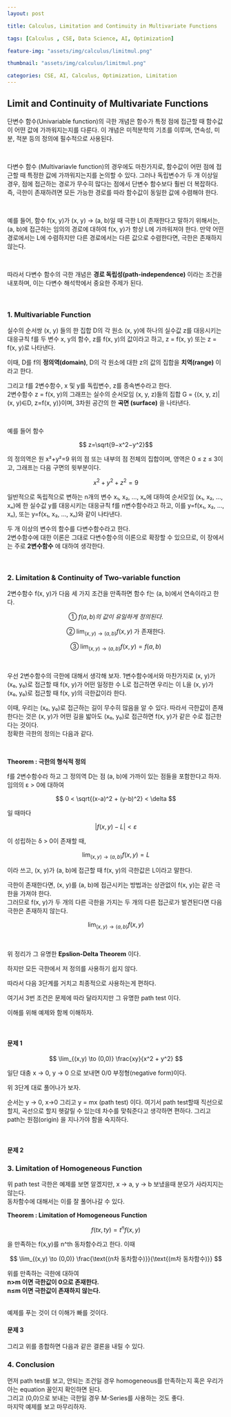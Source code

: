 ```yaml
---
layout: post

title: Calculus, Limitation and Continuity in Multivariate Functions

tags: [Calculus , CSE, Data Science, AI, Optimization]

feature-img: "assets/img/calculus/limitmul.png"

thumbnail: "assets/img/calculus/limitmul.png"

categories: CSE, AI, Calculus, Optimization, Limitation
---
```


## Limit and Continuity of Multivariate Functions

단변수 함수(Univariable function)의 극한 개념은 함수가 특정 점에 접근할 때 함수값이 어떤 값에 가까워지는지를 다룬다. 이 개념은 미적분학의 기초를 이루며, 연속성, 미분, 적분 등의 정의에 필수적으로 사용된다. <br>

<br>

다변수 함수 (Multivariavle function)의 경우에도 마찬가지로, 함수값이 어떤 점에 접근할 때 특정한 값에 가까워지는지를 논의할 수 있다. 그러나 독립변수가 두 개 이상일 경우, 점에 접근하는 경로가 무수히 많다는 점에서 단변수 함수보다 훨씬 더 복잡하다. 즉, 극한이 존재하려면 모든 가능한 경로를 따라 함수값이 동일한 값에 수렴해야 한다. <br>

<br>

예를 들어, 함수 f(x, y)가 (x, y) → (a, b)일 때 극한 L이 존재한다고 말하기 위해서는, (a, b)에 접근하는 임의의 경로에 대하여 f(x, y)가 항상 L에 가까워져야 한다. 만약 어떤 경로에서는 L에 수렴하지만 다른 경로에서는 다른 값으로 수렴한다면, 극한은 존재하지 않는다. <br>

<br>

따라서 다변수 함수의 극한 개념은 **경로 독립성(path-independence)** 이라는 조건을 내포하며, 이는 다변수 해석학에서 중요한 주제가 된다. <br>

<br>

### 1. Multivariable Function

실수의 순서쌍 (x, y) 들의 한 집합 D의 각 원소 (x, y)에 하나의 실수값 z를 대응시키는 대응규칙 f를 두 변수 x, y의 함수, z를 f(x, y)의 값이라고 하고, z = f(x, y) 또는 z = f(x, y)로 나타낸다.<br>

이때, D를 f의 **정의역(domain)**, D의 각 원소에 대한 z의 값의 집합을 **치역(range)** 이라고 한다.

그리고 f를 2변수함수, x 및 y를 독립변수, z를 종속변수라고 한다. <br>2변수함수 z = f(x, y)의 그래프는 실수의 순서모임 (x, y, z)들의 집합 G = {(x, y, z)|(x, y)∈D, z=f(x, y)}이며, 3차원 공간의 한 **곡면 (surface)** 을 나타낸다. <br>

<br>

예를 들어 함수

$$
z=\sqrt{9−x^2−y^2}​
$$

의 정의역은 원 x²+y²=9 위의 점 또는 내부의 점 전체의 집합이며, 영역은 0 ≤ z ≤ 3이고, 그래프는 다음 구면의 윗부분이다.

$$
x^2+y^2+z^2=9
$$

일반적으로 독립적으로 변하는 n개의 변수 x₁, x₂, …, xₙ에 대하여 순서모임 (x₁, x₂, …, xₙ)에 한 실수값 y를 대응시키는 대응규칙 f를 n변수함수라고 하고, 이를 y=f(x₁, x₂, …, xₙ), 또는 y=f(x₁, x₂, …, xₙ)와 같이 나타낸다. <br>

두 개 이상의 변수의 함수를 다변수함수라고 한다. <br>2변수함수에 대한 이론은 그대로 다변수함수의 이론으로 확장할 수 있으므로, 이 장에서는 주로 **2변수함수** 에 대하여 생각한다. <br>

<Br>

### 2. Limitation & Continuity of Two-variable function

2변수함수 f(x, y)가 다음 세 가지 조건을 만족하면 함수 f는 (a, b)에서 연속이라고 한다.

$$
① \; f(a, b)의 \ 값이 \ 유일하게 \ 정의된다.
$$

$$
② \; \lim_{(x,y) \to (a,b)} f(x,y) \; \text{가 존재한다.}
$$

$$
③ \; \lim_{(x,y) \to (a,b)} f(x,y) = f(a,b)
$$

<br>

우선 2변수함수의 극한에 대해서 생각해 보자. 1변수함수에서와 마찬가지로 (x, y)가 (x₀, y₀)로 접근할 때 f(x, y)가 어떤 일정한 수 L로 접근하면 우리는 이 L을 (x, y)가 (x₀, y₀)로 접근할 때 f(x, y)의 극한값이라 한다. <br>

이때, 우리는 (x₀, y₀)로 접근하는 길이 무수히 많음을 알 수 있다. 따라서 극한값이 존재한다는 것은 (x, y)가 어떤 길을 밟아도 (x₀, y₀)로 접근하면 f(x, y)가 같은 수로 접근한다는 것이다.  
정확한 극한의 정의는 다음과 같다. <br>

<br>

**Theorem : 극한의 형식적 정의** <br>

f를 2변수함수라 하고 그 정의역 D는 점 (a, b)에 가까이 있는 점들을 포함한다고 하자. <br>임의의 ε > 0에 대하여

$$
0 < \sqrt{(x-a)^2 + (y-b)^2} < \delta
$$

일 때마다

$$
|f(x,y) - L| < \varepsilon
$$

이 성립하는 δ > 0이 존재할 때,

$$
\lim_{(x,y) \to (a,b)} f(x,y) = L
$$

이라 쓰고, (x, y)가 (a, b)에 접근할 때 f(x, y)의 극한값은 L이라고 말한다. <br>

극한이 존재한다면, (x, y)를 (a, b)에 접근시키는 방법과는 상관없이 f(x, y)는 같은 극한을 가져야 한다. <br>그러므로 f(x, y)가 두 개의 다른 극한을 가지는 두 개의 다른 접근로가 발견된다면 다음 극한은 존재하지 않는다.

$$
\lim_{(x,y) \to (a,b)} f(x,y)
$$

<br>

위 정리가 그 유명한 **Epslion-Delta Theorem** 이다. <br>

하지만 모든 극한에서 저 정의를 사용하기 쉽지 않다. <br>

따라서 다음 3단계를 거치고 최종적으로 사용하는게 편하다. <br>

여기서 3번 조건은 문제에 따라 달라지지만 그 유명한 path test 이다. <br>

이해를 위해 예제와 함께 이해하자. <br>

<br>

#### 문제 1

$$
\lim_{(x,y) \to (0,0)} \frac{xy}{x^2 + y^2}
$$

일단 대충 x -> 0, y -> 0 으로 보내면 0/0 부정형(negative form)이다. <br>

위 3단계 대로 풀어나가 보자. <br>

순서는 y -> 0, x->0 그리고 y = mx (path test) 이다. 여기서 path test할때 직선으로 할지, 곡선으로 할지 헷갈릴 수 있는데 차수를 맞춰준다고 생각하면 편하다. 그리고 path는 원점(origin) 을 지나가야 함을 숙지하다. <br>

<br>

#### 문제 2


### 3. Limitation of Homogeneous Function

위 path test 극한은 예제를 보면 알겠지만, x -> a, y -> b 보냈을때 분모가 사라지지는 않는다. <br>
동차함수에 대해서는 이를 잘 풀어나갈 수 있다.

**Theorem : Limitation of Homogeneous Function** <br>

$$
f(tx, ty) = t^n f(x, y)
$$

을 만족하는 f(x,y)를 n^th 동차함수라고 한다. 이때 

$$
\lim_{(x,y) \to (0,0)} \frac{\text{(n차 동차함수)}}{\text{(m차 동차함수)}}
$$

위를 만족하는 극한에 대하여 <br>
**n>m 이면 극한값이 0으로 존재한다.** <br>
**n≤m 이면 극한값이 존재하지 않는다.** <br>

<br>
예제를 푸는 것이 더 이해가 빠를 것이다.

#### 문제 3

그리고 위를 종합하면 다음과 같은 결론을 내릴 수 있다.

### 4. Conclusion

먼저 path test를 보고, 안되는 조건일 경우 homogeneous를 만족하는지 혹은 우리가 아는 equation 꼴인지 확인하면 된다. <br>
그리고 (0,0)으로 보내는 극한일 경우 M-Series를 사용하는 것도 좋다. <br>
마지막 예제를 보고 마무리하자.
